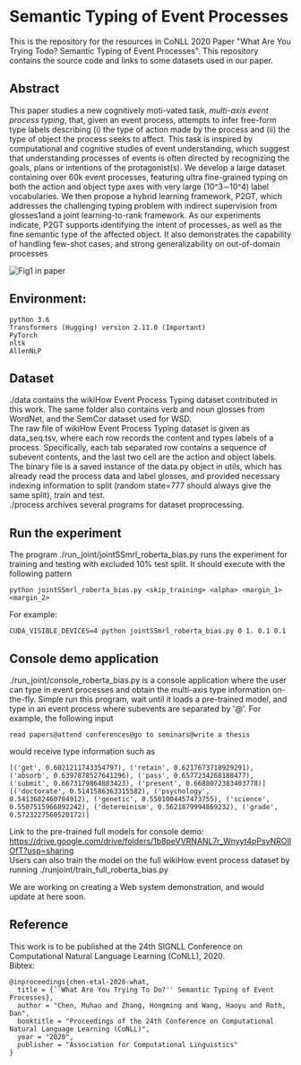# Semantic Typing of Event Processes
This is the repository for the resources in CoNLL 2020 Paper "What Are You Trying Todo? Semantic Typing of Event Processes". This repository contains the source code and links to some datasets used in our paper.

## Abstract
This paper studies a new cognitively moti-vated task, *multi-axis event process typing*, that, given an event process, attempts to infer free-form type labels describing (i) the type of action made by the process and (ii) the type of object the process seeks to affect. This task is inspired by computational and cognitive studies of event understanding, which suggest that understanding processes of events is often directed by recognizing the goals, plans or intentions of the protagonist(s). We develop a large dataset containing over 60k event processes, featuring ultra fine-grained typing on both the action and object type axes with very large (10^3∼10^4) label vocabularies. We then propose a hybrid learning framework, P2GT, which addresses the challenging typing problem with indirect supervision from glosses1and a joint learning-to-rank framework. As our experiments indicate, P2GT supports identifying the intent of processes, as well as the fine semantic type of the affected object. It also demonstrates the capability of handling few-shot cases, and strong generalizability on out-of-domain processes

![Fig1 in paper](https://github.com/CogComp/Event_Process_Typing/blob/master/readme/processes.png)

## Environment:

    python 3.6
    Transformers (Hugging) version 2.11.0 (Important)
    PyTorch
    nltk
    AllenNLP
  
## Dataset  
./data contains the wikiHow Event Process Typing dataset contributed in this work. The same folder also contains verb and noun glosses from WordNet, and the SemCor dataset used for WSD.  
The raw file of wikiHow Event Process Typing dataset is given as data_seq.tsv, where each row records the content and types labels of a process. Specifically, each tab separated row contains a sequence of subevent contents, and the last two cell are the action and object labels.  
The binary file is a saved instance of the data.py object in utils, which has already read the process data and label glosses, and provided necessary indexing information to split (random state=777 should always give the same split), train and test.  
./process archives several programs for dataset proprocessing.  

## Run the experiment  
The program ./run_joint/jointSSmrl_roberta_bias.py runs the experiment for training and testing with excluded 10\% test split. It should execute with the following pattern  

    python jointSSmrl_roberta_bias.py <skip_training> <alpha> <margin_1> <margin_2>  
  
For example:  

    CUDA_VISIBLE_DEVICES=4 python jointSSmrl_roberta_bias.py 0 1. 0.1 0.1
  

## Console demo application  

./run_joint/console_roberta_bias.py is a console application where the user can type in event processes and obtain the multi-axis type information on-the-fly.  Simple run this program, wait until it loads a pre-trained model, and type in an event process where subevents are separated by '@'. For example, the following input   

    read papers@attend conferences@go to seminars@write a thesis
  
would receive type information such as  

    [('get', 0.6021211743354797), ('retain', 0.6217673718929291), ('absorb', 0.6397878527641296), ('pass', 0.6577234268188477), ('submit', 0.6673179864883423), ('present', 0.6688072383403778)] 
    [('doctorate', 0.5141586363315582), ('psychology', 0.5413682460784912), ('genetic', 0.5501004457473755), ('science', 0.5507515966892242), ('determinism', 0.5621879994869232), ('grade', 0.5723227560520172)]

Link to the pre-trained full models for console demo: https://drive.google.com/drive/folders/1b8peVVRNANL7r_Wnyyt4pPsyNROIlOfT?usp=sharing  
Users can also train the model on the full wikiHow event process dataset by running ./runjoint/train_full_roberta_bias.py  

We are working on creating a Web system demonstration, and would update at here soon.

## Reference
This work is to be published at the 24th SIGNLL Conference on Computational Natural Language Learning (CoNLL), 2020.  
Bibtex:
  
    @inproceedings{chen-etal-2020-what,
      title = {``What Are You Trying To Do?'' Semantic Typing of Event Processes},
      author = "Chen, Muhao and Zhang, Hongming and Wang, Haoyu and Roth, Dan",
      booktitle = "Proceedings of the 24th Conference on Computational Natural Language Learning (CoNLL)",
      year = "2020",
      publisher = "Association for Computational Linguistics"
    }


